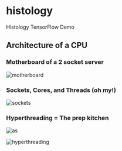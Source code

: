 # histology
Histology TensorFlow Demo

## Architecture of a CPU 

### Motherboard of a 2 socket server
![motherboard](https://m.media-amazon.com/images/I/71wFQ+wjoXL._AC_SY450_.jpg)


### Sockets, Cores, and Threads (oh my!)
![sockets](https://slurm.schedmd.com/mc_support.gif)

### Hyperthreading = The prep kitchen
![as](https://bitsum.com/wp-content/uploads/hyperthread-intelslide.gif)

![hyperthreading](http://www.ixbt.com/cpu/intel/pentium4-3ghz/ht_1.gif)

